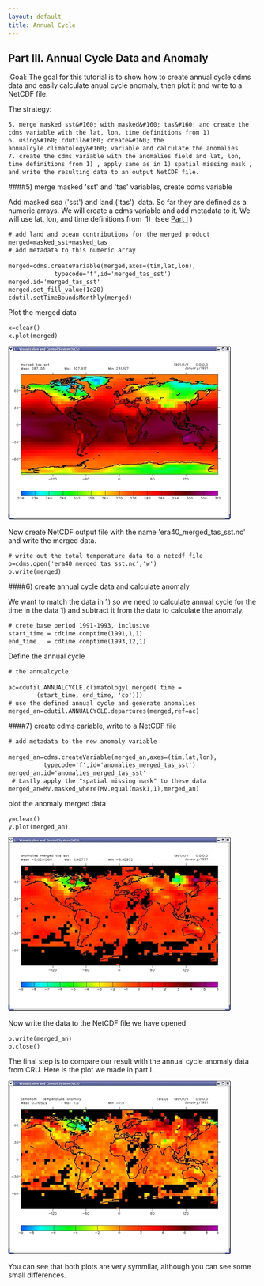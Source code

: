 ```yaml
---
layout: default
title: Annual Cycle 
---
```

##  Part III. Annual Cycle Data and Anomaly
iGoal:  The goal for this tutorial is to show how to create annual cycle cdms data and easily calculate anual cycle anomaly, then plot it and write to a NetCDF file. 

The strategy:  

    5. merge masked sst&#160; with masked&#160; tas&#160; and create the cdms variable with the lat, lon, time definitions from 1)
    6. using&#160; cdutil&#160; create&#160; the annualcyle.climatology&#160; variable and calculate the anomalies  
    7. create the cdms variable with the anomalies field and lat, lon, time definitions from 1) , apply same as in 1) spatial missing mask , and write the resulting data to an output NetCDF file.  

####5) merge   masked 'sst' and 'tas' variables, create cdms variable 

Add masked sea ('sst') and land ('tas')&#160; data. So far they are defined as a numeric arrays.
We will create a cdms variable and add metadata to it. We will use lat, lon,
and time definitions from&#160; 1)&#160; (see [Part I](regridding.html) )
    
    # add land and ocean contributions for the merged product   
    merged=masked_sst+masked_tas  
    # add metadata to this numeric array  
      
    merged=cdms.createVariable(merged,axes=(tim,lat,lon),   
                 typecode='f',id='merged_tas_sst')   
    merged.id='merged_tas_sst'   
    merged.set_fill_value(1e20)    
    cdutil.setTimeBoundsMonthly(merged)  

Plot the merged data  

    x=clear()   
    x.plot(merged)   

![regr6.jpg](media/images/regr6.jpg)  

Now create NetCDF output file with the name 'era40_merged_tas_sst.nc' and write the merged data.  
    
    # write out the total temperature data to a netcdf file   
    o=cdms.open('era40_merged_tas_sst.nc','w')  
    o.write(merged)  
    

####6)  create annual cycle data and calculate anomaly  

We want to match the data in 1) so we need to calculate annual cycle for the
time in the data 1) and subtract it from the data to calculate the anomaly.  
    
    # crete base period 1991-1993, inclusive   
    start_time = cdtime.comptime(1991,1,1)  
    end_time   = cdtime.comptime(1993,12,1)  

Define the annual cycle  

    # the annualcycle   
      
    ac=cdutil.ANNUALCYCLE.climatology( merged( time =    
            (start_time, end_time, 'co')))  
    # use the defined annual cycle and generate anomalies  
    merged_an=cdutil.ANNUALCYCLE.departures(merged,ref=ac) 

####7)  create cdms cariable, write to a NetCDF file  
    
    # add metadata to the new anomaly variable    
      
    merged_an=cdms.createVariable(merged_an,axes=(tim,lat,lon),  
              typecode='f',id='anomalies_merged_tas_sst')   
    merged_an.id='anomalies_merged_tas_sst'  
     # Lastly apply the "spatial missing mask" to these data   
    merged_an=MV.masked_where(MV.equal(mask1,1),merged_an)

plot the anomaly merged data

    y=clear()   
    y.plot(merged_an)  

![regr7.jpg](media/images/regr7.jpg)  

Now write the data to the NetCDF file we have opened  
    
    o.write(merged_an)  
    o.close()

The final step is to compare our result with the annual cycle anomaly data
from CRU. Here is the plot we made in part I.

![regr8.jpg](media/images/regr8.jpg)  

You can see that both plots are very symmilar, although you can see some small differences.
